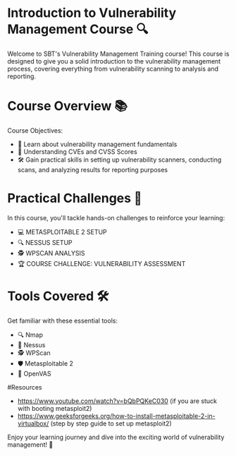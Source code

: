 # Introduction to Vulnerability Management Course 🔍
Welcome to SBT's Vulnerability Management Training course! This course is designed to give you a solid introduction to the vulnerability management process, covering everything from vulnerability scanning to analysis and reporting.

# Course Overview 📚
Course Objectives:
- 📌 Learn about vulnerability management fundamentals
- 🎯 Understanding CVEs and CVSS Scores
- 🛠️ Gain practical skills in setting up vulnerability scanners, conducting scans, and analyzing results for reporting purposes

# Practical Challenges 🧩
In this course, you'll tackle hands-on challenges to reinforce your learning:
- 💻 METASPLOITABLE 2 SETUP
- 🔍 NESSUS SETUP
- 🕵️ WPSCAN ANALYSIS
- 🏆 COURSE CHALLENGE: VULNERABILITY ASSESSMENT

# Tools Covered 🛠️
Get familiar with these essential tools:
- 🔍 Nmap
- 🎯 Nessus
- 🕵️ WPScan
- 🛡️ Metasploitable 2
- 🚪 OpenVAS

#Resources
- https://www.youtube.com/watch?v=bQbPQKeC030 (if you are stuck with booting metasploit2)
- https://www.geeksforgeeks.org/how-to-install-metasploitable-2-in-virtualbox/ (step by step guide to set up metasploit2)

Enjoy your learning journey and dive into the exciting world of vulnerability management! 🚀
